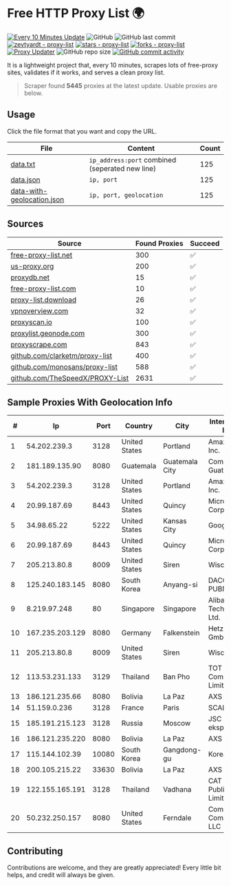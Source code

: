 
# Free HTTP Proxy List 🌍

[![Every 10 Minutes Update](https://github.com/mertguvencli/http-proxy-list/actions/workflows/main.yml/badge.svg?branch=main)](https://github.com/mertguvencli/http-proxy-list/actions/workflows/main.yml)
![GitHub](https://img.shields.io/github/license/mertguvencli/http-proxy-list)
![GitHub last commit](https://img.shields.io/github/last-commit/mertguvencli/http-proxy-list)
[![zevtyardt - proxy-list](https://img.shields.io/static/v1?label=zevtyardt&message=proxy-list&color=blue&logo=github)](https://github.com/zevtyardt/proxy-list "Go to GitHub repo")
[![stars - proxy-list](https://img.shields.io/github/stars/zevtyardt/proxy-list?style=social)](https://github.com/zevtyardt/proxy-list)
[![forks - proxy-list](https://img.shields.io/github/forks/zevtyardt/proxy-list?style=social)](https://github.com/zevtyardt/proxy-list)
[![Proxy Updater](https://github.com/zevtyardt/proxy-list/workflows/Proxy%20Updater/badge.svg)](https://github.com/zevtyardt/proxy-list/actions?query=workflow:"Proxy+Updater")
![GitHub repo size](https://img.shields.io/github/repo-size/zevtyardt/proxy-list)
[![GitHub commit activity](https://img.shields.io/github/commit-activity/m/zevtyardt/proxy-list?logo=commits)](https://github.com/zevtyardt/proxy-list/commits/main)

It is a lightweight project that, every 10 minutes, scrapes lots of free-proxy sites, validates if it works, and serves a clean proxy list.

> Scraper found **5445** proxies at the latest update. Usable proxies are below.

## Usage

Click the file format that you want and copy the URL.

|File|Content|Count|
|----|-------|-----|
|[data.txt](https://raw.githubusercontent.com/mertguvencli/http-proxy-list/main/proxy-list/data.txt)|`ip_address:port` combined (seperated new line)|125|
|[data.json](https://raw.githubusercontent.com/mertguvencli/http-proxy-list/main/proxy-list/data.json)|`ip, port`|125|
|[data-with-geolocation.json](https://raw.githubusercontent.com/mertguvencli/http-proxy-list/main/proxy-list/data-with-geolocation.json)|`ip, port, geolocation`|125|

## Sources

|Source|Found Proxies|Succeed|
|------|-------------|-------|
|[free-proxy-list.net](https://free-proxy-list.net)|300|✅|
|[us-proxy.org](https://www.us-proxy.org)|200|✅|
|[proxydb.net](http://proxydb.net)|15|✅|
|[free-proxy-list.com](https://free-proxy-list.com/?page=&port=&type%5B%5D=http&type%5B%5D=https&up_time=0&search=Search)|10|✅|
|[proxy-list.download](https://www.proxy-list.download/HTTP)|26|✅|
|[vpnoverview.com](https://vpnoverview.com/privacy/anonymous-browsing/free-proxy-servers)|32|✅|
|[proxyscan.io](https://www.proxyscan.io)|100|✅|
|[proxylist.geonode.com](https://proxylist.geonode.com/api/proxy-list?limit=300&page=1&sort_by=lastChecked&sort_type=desc&protocols=http,https)|300|✅|
|[proxyscrape.com](https://api.proxyscrape.com/v2/?request=displayproxies&protocol=http&timeout=10000&country=all&ssl=all&anonymity=all)|843|✅|
|[github.com/clarketm/proxy-list](https://raw.githubusercontent.com/clarketm/proxy-list/master/proxy-list-raw.txt)|400|✅|
|[github.com/monosans/proxy-list](https://raw.githubusercontent.com/monosans/proxy-list/main/proxies/http.txt)|588|✅|
|[github.com/TheSpeedX/PROXY-List](https://raw.githubusercontent.com/TheSpeedX/PROXY-List/master/http.txt)|2631|✅|


## Sample Proxies With Geolocation Info

|#|Ip|Port|Country|City|Internet Service Provider|
|-|--|----|-------|----|-------------------------|
|1|54.202.239.3|3128|United States|Portland|Amazon.com, Inc.|
|2|181.189.135.90|8080|Guatemala|Guatemala City|Comcel Guatemala S.A.|
|3|54.202.239.3|3128|United States|Portland|Amazon.com, Inc.|
|4|20.99.187.69|8443|United States|Quincy|Microsoft Corporation|
|5|34.98.65.22|5222|United States|Kansas City|Google LLC|
|6|20.99.187.69|8443|United States|Quincy|Microsoft Corporation|
|7|205.213.80.8|8009|United States|Siren|WiscNet|
|8|125.240.183.145|8080|South Korea|Anyang-si|DACOM-PUBNETPLUS|
|9|8.219.97.248|80|Singapore|Singapore|Alibaba (US) Technology Co., Ltd.|
|10|167.235.203.129|8080|Germany|Falkenstein|Hetzner Online GmbH|
|11|205.213.80.8|8009|United States|Siren|WiscNet|
|12|113.53.231.133|3129|Thailand|Ban Pho|TOT Public Company Limited|
|13|186.121.235.66|8080|Bolivia|La Paz|AXS Bolivia S. A.|
|14|51.159.0.236|3128|France|Paris|SCALEWAY|
|15|185.191.215.123|3128|Russia|Moscow|JSC Mediasoft ekspert|
|16|186.121.235.220|8080|Bolivia|La Paz|AXS Bolivia S. A.|
|17|115.144.102.39|10080|South Korea|Gangdong-gu|Korea Telecom|
|18|200.105.215.22|33630|Bolivia|La Paz|AXS Bolivia S. A.|
|19|122.155.165.191|3128|Thailand|Vadhana|CAT Telecom Public Company Limited|
|20|50.232.250.157|8080|United States|Ferndale|Comcast Cable Communications, LLC|



## Contributing

Contributions are welcome, and they are greatly appreciated! Every
little bit helps, and credit will always be given.

